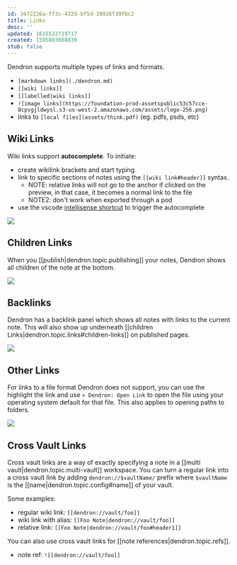 ```yaml
---
id: 3472226a-ff3c-432d-bf5d-10926f39f6c2
title: Links
desc: ''
updated: 1615522719717
created: 1595003088839
stub: false
---
```

Dendron supports multiple types of links and formats. 

- `[markdown links](./dendron.md)`
- `[[wiki links]]`
- `[[labelled|wiki links]]`
- `![image links](https://foundation-prod-assetspublic53c57cce-8cpvgjldwysl.s3-us-west-2.amazonaws.com/assets/logo-256.png)`
- links to `[local files](assets/think.pdf)` (eg. pdfs, psds, etc)

## Wiki Links

Wiki links support **autocomplete**. To initiate:

- create wikilink brackets and start typing
- link to specific sections of notes using the `[[wiki link#header]]` syntax. 
  - NOTE: relative links will not go to the anchor if clicked on the preview, in that case, it becomes a normal link to the file
  - NOTE2: don't work when exported through a pod 
- use the vscode [intellisense shortcut](https://code.visualstudio.com/docs/editor/intellisense#_key-bindings) to trigger the autocomplete

![](https://foundation-prod-assetspublic53c57cce-8cpvgjldwysl.s3-us-west-2.amazonaws.com/assets/images/links-autocomplete.gif)

## Children Links

When you [[publish|dendron.topic.publishing]] your notes, Dendron shows all children of the note at the bottom.

![](https://foundation-prod-assetspublic53c57cce-8cpvgjldwysl.s3-us-west-2.amazonaws.com/assets/images/Quickstart_-_Dendron.jpg)

## Backlinks

Dendron has a backlink panel which shows all notes with links to the current note. This will also show up underneath [[children Links|dendron.topic.links#children-links]] on published pages.
 
![](https://foundation-prod-assetspublic53c57cce-8cpvgjldwysl.s3-us-west-2.amazonaws.com/assets/images/links.backlink.jpg)

## Other Links

For links to a file format Dendron does not support, you can use the highlight the link and use `> Dendron: Open Link` to open the file using your operating system default for that file. This also applies to opening paths to folders.

<a href="https://www.loom.com/share/01250485e20a4cdca2a053dd6047ac68"><img src="https://cdn.loom.com/sessions/thumbnails/01250485e20a4cdca2a053dd6047ac68-with-play.gif"> </a>

## Cross Vault Links

Cross vault links are a way of exactly specifying a note in a [[multi vault|dendron.topic.multi-vault]] workspace. You can turn a regular link into a cross vault link by adding `dendron://$vaultName/` prefix where `$vaultName` is the [[name|dendron.topic.config#name]] of your vault.

Some examples:
- regular wiki link: `[[dendron://vault/foo]]`
- wiki link with alias: `[[Foo Note|dendron://vault/foo]]`
- relative link: `[[Foo Note|dendron://vault/foo#header1]]`

You can also use cross vault links for [[note references|dendron.topic.refs]]. 
- note ref: `![[dendron://vault/foo]]`

